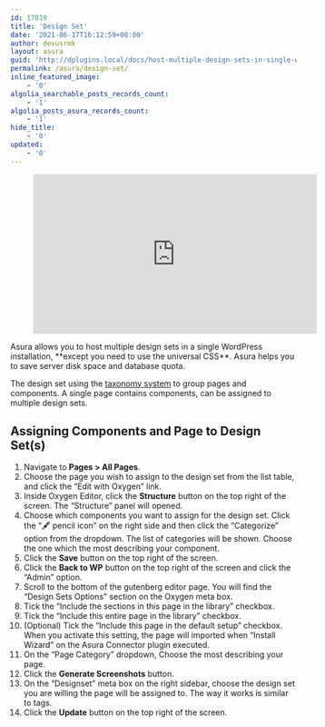 ```yaml
---
id: 17819
title: 'Design Set'
date: '2021-06-17T16:12:59+00:00'
author: devusrmk
layout: asura
guid: 'http://dplugins.local/docs/host-multiple-design-sets-in-single-wordpress-installation/'
permalink: /asura/design-set/
inline_featured_image:
    - '0'
algolia_searchable_posts_records_count:
    - '1'
algolia_posts_asura_records_count:
    - '1'
hide_title:
    - '0'
updated:
    - '0'
---
```


<figure class="wp-block-embed is-type-rich is-provider-embed-handler wp-block-embed-embed-handler wp-embed-aspect-16-9 wp-has-aspect-ratio"><div class="wp-block-embed__wrapper"><iframe allow="accelerometer; autoplay; clipboard-write; encrypted-media; gyroscope; picture-in-picture" allowfullscreen="" frameborder="0" height="281" loading="lazy" src="https://www.youtube.com/embed/bxdkdLZDFlQ?feature=oembed" title="Asura Design Sets" width="500"></iframe></div></figure>Asura allows you to host multiple design sets in a single WordPress installation, **except you need to use the universal CSS**. Asura helps you to save server disk space and database quota.

The design set using the [taxonomy system](https://developer.wordpress.org/plugins/taxonomies) to group pages and components. A single page contains components, can be assigned to multiple design sets.

## Assigning Components and Page to Design Set(s)

1. Navigate to **Pages &gt; All Pages**.
2. Choose the page you wish to assign to the design set from the list table, and click the “Edit with Oxygen” link.
3. Inside Oxygen Editor, click the **Structure** button on the top right of the screen. The “Structure” panel will opened.
4. Choose which components you want to assign for the design set. Click the “🖋 pencil icon” on the right side and then click the “Categorize” option from the dropdown. The list of categories will be shown. Choose the one which the most describing your component.
5. Click the **Save** button on the top right of the screen.
6. Click the **Back to WP** button on the top right of the screen and click the “Admin” option.
7. Scroll to the bottom of the gutenberg editor page. You will find the “Design Sets Options” section on the Oxygen meta box.
8. Tick the “Include the sections in this page in the library” checkbox.
9. Tick the “Include this entire page in the library” checkbox.
10. (Optional) Tick the “Include this page in the default setup” checkbox. When you activate this setting, the page will imported when “Install Wizard” on the Asura Connector plugin executed.
11. On the “Page Category” dropdown, Choose the most describing your page.
12. Click the **Generate Screenshots** button.
13. On the “Designset” meta box on the right sidebar, choose the design set you are willing the page will be assigned to. The way it works is similar to tags.
14. Click the **Update** button on the top right of the screen.